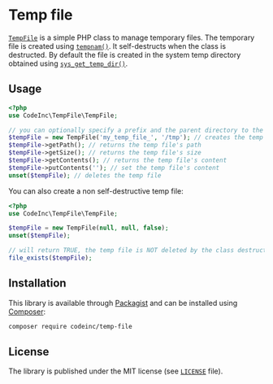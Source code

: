# Temp file 

[`TempFile`](src/TempFile.php) is a simple PHP class to manage temporary files. The temporary file is created using [`tempnam()`](http://php.net/manual/function.tempnam.php). It self-destructs when the class is destructed. By default the file is created in the system temp directory obtained using [`sys_get_temp_dir()`](http://php.net/manual/function.sys-get-temp-dir.php).

## Usage

```php
<?php
use CodeInc\TempFile\TempFile;

// you can optionally specify a prefix and the parent directory to the constructor
$tempFile = new TempFile('my_temp_file_', '/tmp'); // creates the temp file
$tempFile->getPath(); // returns the temp file's path
$tempFile->getSize(); // returns the temp file's size
$tempFile->getContents(); // returns the temp file's content
$tempFile->putContents(''); // set the temp file's content 
unset($tempFile); // deletes the temp file
```

You can also create a non self-destructive temp file:
```php
<?php
use CodeInc\TempFile\TempFile;

$tempFile = new TempFile(null, null, false);  
unset($tempFile); 

// will return TRUE, the temp file is NOT deleted by the class destructor
file_exists($tempFile); 
```


## Installation

This library is available through [Packagist](https://packagist.org/packages/codeinc/temp-file) and can be installed using [Composer](https://getcomposer.org/): 

```bash
composer require codeinc/temp-file
```

## License

The library is published under the MIT license (see [`LICENSE`](LICENSE) file).